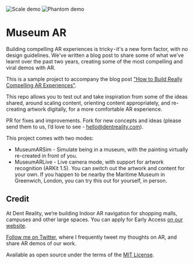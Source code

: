 ![Scale demo](https://github.com/ProjectDent/MuseumAR/blob/master/scale.gif) ![Phantom demo](https://github.com/ProjectDent/MuseumAR/blob/master/phantom.gif)

# Museum AR

Building compelling AR experiences is tricky - it's a new form factor, with no design guidelines. We've written a blog post to share some of what we've learnt over the past two years, creating some of the most compelling and viral demos with AR.

This is a sample project to accompany the blog post ["How to Build Really Compelling AR Experiences"](https://medium.com/dent-reality/how-to-build-really-compelling-ar-experiences-c7a15529b255).

This repo allows you to test out and take inspiration from some of the ideas shared, around scaling content, orienting content appropriately, and re-creating artwork digitally, for a more comfortable AR experience.

PR for fixes and improvements. Fork for new concepts and ideas (please send them to us, I’d love to see - hello@dentreality.com).

This project comes with two modes:
* MuseumARSim - Simulate being in a museum, with the painting virtually re-created in front of you.
* MuseumARLive - Live camera mode, with support for artwork recognition (ARKit 1.5). You can switch out the artwork and content for your own. If you happen to be nearby the Maritime Museum in Greenwich, London, you can try this out for yourself, in person.

## Credit

At Dent Reality, we’re building Indoor AR navigation for shopping malls, campuses and other large spaces. You can apply for Early Access [on our website](https://DentReality.com).

[Follow me on Twitter](https://twitter.com/AndrewProjDent), where I frequently tweet my thoughts on AR, and share AR demos of our work.

Available as open source under the terms of the [MIT License](http://opensource.org/licenses/MIT).